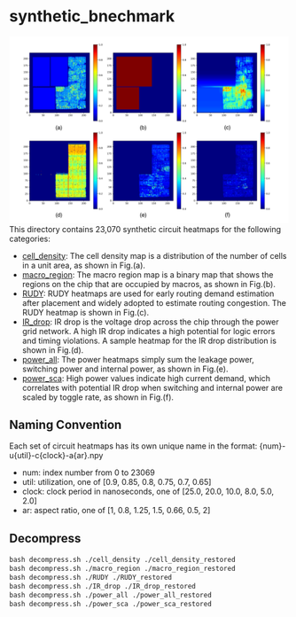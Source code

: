 # synthetic_bnechmark
![Inference](../etc/example.png)
This directory contains 23,070 synthetic circuit heatmaps for the following categories:
 - [cell_density](./cell_density/): The cell density map is a distribution of the number of cells in a unit area, as shown in Fig.(a).
 - [macro_region](./macro_region/): The macro region map is a binary map that shows the regions on the chip that are occupied by macros, as shown in Fig.(b).
 - [RUDY](./RUDY/): RUDY heatmaps are used for early routing demand estimation after placement and widely adopted to estimate routing congestion. The RUDY heatmap is shown in Fig.(c).
 - [IR_drop](./IR_drop/): IR drop is the voltage drop across the chip through the power grid network. A high IR drop indicates a high potential for logic errors and timing violations. A sample heatmap for the IR drop distribution is shown in Fig.(d).
 - [power_all](./power_all/): The power heatmaps simply sum the leakage power, switching power and internal power, as shown in Fig.(e).
 - [power_sca](./power_sca/): High power values indicate high current demand, which correlates with potential IR drop when switching and internal power are scaled by toggle rate, as shown in Fig.(f).

## Naming Convention
Each set of circuit heatmaps has its own unique name in the format: {num}-u{util}-c{clock}-a{ar}.npy
 - num: index number from 0 to 23069
 - util: utilization, one of [0.9, 0.85, 0.8, 0.75, 0.7, 0.65]
 - clock: clock period in nanoseconds, one of [25.0, 20.0, 10.0, 8.0, 5.0, 2.0]
 - ar: aspect ratio, one of [1, 0.8, 1.25, 1.5, 0.66, 0.5, 2]

## Decompress
```
bash decompress.sh ./cell_density ./cell_density_restored
bash decompress.sh ./macro_region ./macro_region_restored
bash decompress.sh ./RUDY ./RUDY_restored
bash decompress.sh ./IR_drop ./IR_drop_restored
bash decompress.sh ./power_all ./power_all_restored
bash decompress.sh ./power_sca ./power_sca_restored
```